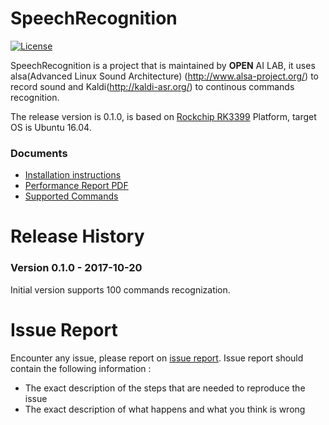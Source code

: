 
# SpeechRecognition
[![License](http://dmlc.github.io/img/apache2.svg)](LICENSE)

SpeechRecognition is a project that is maintained by **OPEN** AI LAB, it uses alsa(Advanced Linux Sound Architecture) (http://www.alsa-project.org/) to record sound and Kaldi(http://kaldi-asr.org/) to continous commands recognition. 

The release version is 0.1.0, is based on [Rockchip RK3399](http://www.rock-chips.com/plus/3399.html) Platform, target OS is Ubuntu 16.04. 


### Documents
* [Installation instructions](installation.md)
* [Performance Report PDF](performance_report.pdf)
* [Supported Commands](command_list.md)


# Release History

### Version 0.1.0 - 2017-10-20
Initial version supports 100 commands recognization.



# Issue Report
Encounter any issue, please report on [issue report](https://github.com/OAID/SpeechRecognition/issues). Issue report should contain the following information :

*  The exact description of the steps that are needed to reproduce the issue 
* The exact description of what happens and what you think is wrong 
